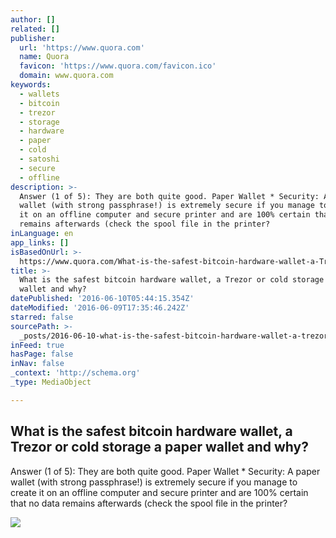 ```yaml
---
author: []
related: []
publisher:
  url: 'https://www.quora.com'
  name: Quora
  favicon: 'https://www.quora.com/favicon.ico'
  domain: www.quora.com
keywords:
  - wallets
  - bitcoin
  - trezor
  - storage
  - hardware
  - paper
  - cold
  - satoshi
  - secure
  - offline
description: >-
  Answer (1 of 5): They are both quite good. Paper Wallet * Security: A paper
  wallet (with strong passphrase!) is extremely secure if you manage to create
  it on an offline computer and secure printer and are 100% certain that no data
  remains afterwards (check the spool file in the printer?
inLanguage: en
app_links: []
isBasedOnUrl: >-
  https://www.quora.com/What-is-the-safest-bitcoin-hardware-wallet-a-Trezor-or-cold-storage-a-paper-wallet-and-why
title: >-
  What is the safest bitcoin hardware wallet, a Trezor or cold storage a paper
  wallet and why?
datePublished: '2016-06-10T05:44:15.354Z'
dateModified: '2016-06-09T17:35:46.242Z'
starred: false
sourcePath: >-
  _posts/2016-06-10-what-is-the-safest-bitcoin-hardware-wallet-a-trezor-or-cold.md
inFeed: true
hasPage: false
inNav: false
_context: 'http://schema.org'
_type: MediaObject

---
```

<article style=""><h1>What is the safest bitcoin hardware wallet, a Trezor or cold storage a paper wallet and why?</h1><p>Answer (1 of 5): They are both quite good. Paper Wallet * Security: A paper wallet (with strong passphrase!) is extremely secure if you manage to create it on an offline computer and secure printer and are 100% certain that no data remains afterwards (check the spool file in the printer?</p><img src="https://qsf.is.quoracdn.net/-images.new_grid.fb_share_default.pnge6dde9cfa6e03c43.png" /></article>